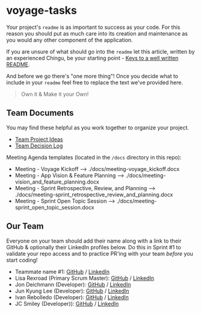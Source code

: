 # voyage-tasks

Your project's `readme` is as important to success as your code. For
this reason you should put as much care into its creation and maintenance
as you would any other component of the application.

If you are unsure of what should go into the `readme` let this article,
written by an experienced Chingu, be your starting point -
[Keys to a well written README](https://tinyurl.com/yk3wubft).

And before we go there's "one more thing"! Once you decide what to include
in your `readme` feel free to replace the text we've provided here.

> Own it & Make it your Own!

## Team Documents

You may find these helpful as you work together to organize your project.

- [Team Project Ideas](./docs/team_project_ideas.md)
- [Team Decision Log](./docs/team_decision_log.md)

Meeting Agenda templates (located in the `/docs` directory in this repo):

- Meeting - Voyage Kickoff --> ./docs/meeting-voyage_kickoff.docx
- Meeting - App Vision & Feature Planning --> ./docs/meeting-vision_and_feature_planning.docx
- Meeting - Sprint Retrospective, Review, and Planning --> ./docs/meeting-sprint_retrospective_review_and_planning.docx
- Meeting - Sprint Open Topic Session --> ./docs/meeting-sprint_open_topic_session.docx

## Our Team

Everyone on your team should add their name along with a link to their GitHub
& optionally their LinkedIn profiles below. Do this in Sprint #1 to validate
your repo access and to practice PR'ing with your team _before_ you start
coding!

- Teammate name #1: [GitHub](https://github.com/ghaccountname) / [LinkedIn](https://linkedin.com/in/liaccountname)
- Lisa Rexroad (Primary Scrum Master): [GitHub](https://github.com/lrexroad) / [LinkedIn](https://www.linkedin.com/in/lisa-rexroad-csm-sa-ccmp-b556511b/)
- Jon Deichmann (Developer): [GitHub](https://github.com/jcad57?tab=repositories) / [LinkedIn](https://www.linkedin.com/in/jon-deichmann/)
- Jun Kyung Lee (Developer): [GitHub](https://github.com/junlee0325) / [LinkedIn](https://www.linkedin.com/in/iam-junkyunglee/)
- Ivan Rebolledo (Developer): [GitHub](https://github.com/ivannissimrch) / [LinkedIn](https://www.linkedin.com/in/ivan-rebolledo-012b17244/)
- JC Smiley (Developer)): [GitHub](https://github.com/jcsmileyjr) / [LinkedIn](https://www.linkedin.com/in/jcsmileyjr/)
